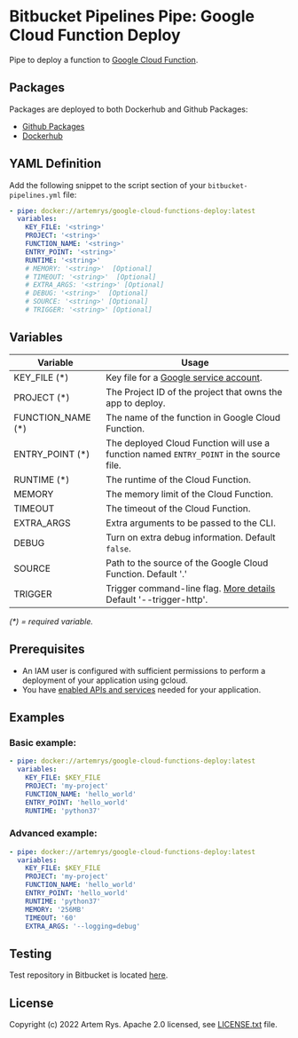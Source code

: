 # Bitbucket Pipelines Pipe: Google Cloud Function Deploy

Pipe to deploy a function to [Google Cloud Function][gcf].

## Packages

Packages are deployed to both Dockerhub and Github Packages:

* [Github Packages](https://github.com/artemrys/google-cloud-functions-deploy/pkgs/container/google-cloud-functions-deploy)
* [Dockerhub](https://hub.docker.com/r/artemrys/google-cloud-functions-deploy)

## YAML Definition

Add the following snippet to the script section of your `bitbucket-pipelines.yml` file:

```yaml
- pipe: docker://artemrys/google-cloud-functions-deploy:latest
  variables:
    KEY_FILE: '<string>'
    PROJECT: '<string>'
    FUNCTION_NAME: '<string>'
    ENTRY_POINT: '<string>'
    RUNTIME: '<string>'
    # MEMORY: '<string>'  [Optional]
    # TIMEOUT: '<string>'  [Optional]
    # EXTRA_ARGS: '<string>' [Optional]
    # DEBUG: '<string>'  [Optional]
    # SOURCE: '<string>' [Optional]
    # TRIGGER: '<string>' [Optional]
```

## Variables

| Variable                   | Usage                                                |
| ----------------------------- | ---------------------------------------------------- |
| KEY_FILE (*)                  |  Key file for a [Google service account](https://cloud.google.com/iam/docs/creating-managing-service-account-keys). |
| PROJECT (*)                   |  The Project ID of the project that owns the app to deploy. |
| FUNCTION_NAME (*)             |  The name of the function in Google Cloud Function. |
| ENTRY_POINT (*)               |  The deployed Cloud Function will use a function named `ENTRY_POINT` in the source file. |
| RUNTIME (*)                   |  The runtime of the Cloud Function. |
| MEMORY                        |  The memory limit of the Cloud Function. |
| TIMEOUT                       |  The timeout of the Cloud Function. |
| EXTRA_ARGS                    |  Extra arguments to be passed to the CLI. |
| DEBUG                         |  Turn on extra debug information. Default `false`. |
| SOURCE                        |  Path to the source of the Google Cloud Function. Default '.' |
| TRIGGER                       |  Trigger command-line flag. [More details](https://cloud.google.com/functions/docs/concepts/events-triggers) Default '--trigger-http'. |

_(*) = required variable._


## Prerequisites

* An IAM user is configured with sufficient permissions to perform a deployment of your application using gcloud.
* You have [enabled APIs and services](https://cloud.google.com/service-usage/docs/enable-disable) needed for your application.


## Examples

### Basic example:

```yaml
- pipe: docker://artemrys/google-cloud-functions-deploy:latest
  variables:
    KEY_FILE: $KEY_FILE
    PROJECT: 'my-project'
    FUNCTION_NAME: 'hello_world'
    ENTRY_POINT: 'hello_world'
    RUNTIME: 'python37'
```

### Advanced example:

```yaml
- pipe: docker://artemrys/google-cloud-functions-deploy:latest
  variables:
    KEY_FILE: $KEY_FILE
    PROJECT: 'my-project'
    FUNCTION_NAME: 'hello_world'
    ENTRY_POINT: 'hello_world'
    RUNTIME: 'python37'
    MEMORY: '256MB'
    TIMEOUT: '60'
    EXTRA_ARGS: '--logging=debug'
```

## Testing

Test repository in Bitbucket is located [here](https://bitbucket.org/ArtemRys/google-cloud-functions-deploy-test-repo).

## License
Copyright (c) 2022 Artem Rys.
Apache 2.0 licensed, see [LICENSE.txt](LICENSE.txt) file.

[gcf]: https://cloud.google.com/functions
[bitbucket_repo]: https://bitbucket.org/ArtemRys/google-cloud-functions-deploy
